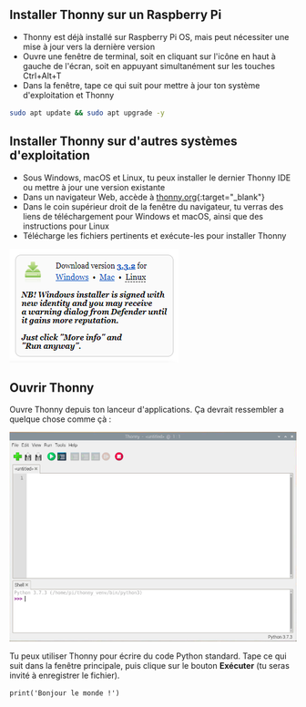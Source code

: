 ## Installer Thonny sur un Raspberry Pi

- Thonny est déjà installé sur Raspberry Pi OS, mais peut nécessiter une mise à jour vers la dernière version
- Ouvre une fenêtre de terminal, soit en cliquant sur l'icône en haut à gauche de l'écran, soit en appuyant simultanément sur les touches Ctrl+Alt+T
- Dans la fenêtre, tape ce qui suit pour mettre à jour ton système d'exploitation et Thonny

```bash
sudo apt update && sudo apt upgrade -y
```

## Installer Thonny sur d'autres systèmes d'exploitation

- Sous Windows, macOS et Linux, tu peux installer le dernier Thonny IDE ou mettre à jour une version existante
- Dans un navigateur Web, accède à [thonny.org](https://thonny.org/){:target="_blank"}
- Dans le coin supérieur droit de la fenêtre du navigateur, tu verras des liens de téléchargement pour Windows et macOS, ainsi que des instructions pour Linux
- Télécharge les fichiers pertinents et exécute-les pour installer Thonny

![Télécharger les instructions sur le site thonny](images/thonny-site.png)

## Ouvrir Thonny

Ouvre Thonny depuis ton lanceur d'applications. Ça devrait ressembler a quelque chose comme çà :

![Application Thonny](images/thonny-editor.png)

Tu peux utiliser Thonny pour écrire du code Python standard. Tape ce qui suit dans la fenêtre principale, puis clique sur le bouton **Exécuter** (tu seras invité à enregistrer le fichier).

```python3
print('Bonjour le monde !')
```
